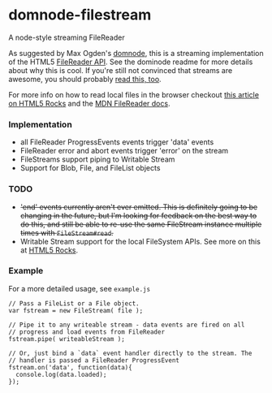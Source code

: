 # domnode-filestream
A node-style streaming FileReader

As suggested by Max Ogden's
[domnode](https://github.com/maxogden/domnode/), this is a streaming
implementation of the HTML5 [FileReader
API](http://www.w3.org/TR/FileAPI/#FileReader-interface). See the
dominode readme for more details about why this is cool. If you're still
not convinced that streams are awesome, you should
probably [read this, too](http://maxogden.com/node-streams).

For more info on how to read local files in the browser checkout [this article on
HTML5 Rocks](http://www.html5rocks.com/en/tutorials/file/dndfiles/) and
the [MDN FileReader
docs](https://developer.mozilla.org/en/DOM/FileReader).

### Implementation

* all FileReader ProgressEvents events trigger 'data' events
* FileReader error and abort events trigger 'error' on the stream
* FileStreams support piping to Writable Stream
* Support for Blob, File, and FileList objects

### TODO

* <del>'end' events currently aren't ever emitted. This is definitely going
  to be changing in the future, but I'm looking for feedback on the best
  way to do this, and still be able to re-use the same FileStream
  instance multiple times with `FileStream#read`.</del>
* Writable Stream support for the local FileSystem APIs. See more on
  this at [HTML5
  Rocks](http://www.html5rocks.com/en/tutorials/file/filesystem/).

### Example

For a more detailed usage, see `example.js`

    // Pass a FileList or a File object.
    var fstream = new FileStream( file );

    // Pipe it to any writeable stream - data events are fired on all
    // progress and load events from FileReader
    fstream.pipe( writeableStream );

    // Or, just bind a `data` event handler directly to the stream. The
    // handler is passed a FileReader ProgressEvent
    fstream.on('data', function(data){
      console.log(data.loaded);
    });


